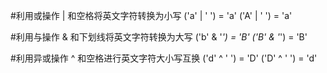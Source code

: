 #利用或操作 | 和空格将英文字符转换为小写
('a' | ' ') = 'a'
('A' | ' ') = 'a'


#利用与操作 & 和下划线将英文字符转换为大写
('b' & '_') = 'B'
('B' & '_') = 'B'


#利用异或操作 ^ 和空格进行英文字符大小写互换
('d' ^ ' ') = 'D'
('D' ^ ' ') = 'd'